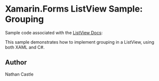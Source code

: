 Xamarin.Forms ListView Sample: Grouping
===========================

Sample code associated with the [ListView Docs](https://developer.xamarin.com/guides/xamarin-forms/user-interface/listview/customizing-list-appearance/):

This sample demonstrates how to implement grouping in a ListView, using both XAML and C#. 

Author
------
Nathan Castle
